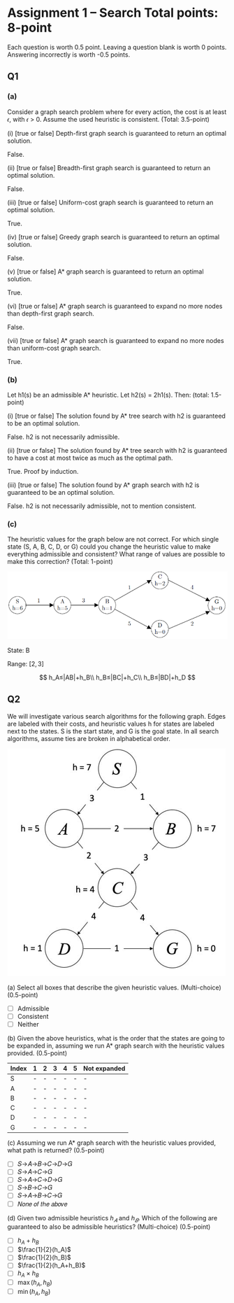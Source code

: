 # Assignment 1 – Search Total points: 8-point

Each question is worth 0.5 point. Leaving a question blank is worth 0 points.
Answering incorrectly is worth -0.5 points.

## Q1

### (a)

Consider a graph search problem where for every action, the cost is at
least 𝜖, with 𝜖 > 0. Assume the used heuristic is consistent. (Total: 3.5-point)

(i) [true or false] Depth-first graph search is guaranteed to return an optimal
solution.

False.

(ii) [true or false] Breadth-first graph search is guaranteed to return an
optimal solution.

False.

(iii) [true or false] Uniform-cost graph search is guaranteed to return an
optimal solution.

True.

(iv) [true or false] Greedy graph search is guaranteed to return an optimal
solution.

False.

(v) [true or false] A* graph search is guaranteed to return an optimal solution.

True.

(vi) [true or false] A* graph search is guaranteed to expand no more nodes than
depth-first graph search.

False.

(vii) [true or false] A* graph search is guaranteed to expand no more nodes
than uniform-cost graph search.

True.

### (b)

Let h1(s) be an admissible A* heuristic. Let h2(s) = 2h1(s). Then:
(total: 1.5-point)

(i) [true or false] The solution found by A* tree search with h2 is guaranteed
to be an optimal solution.

False. h2 is not necessarily admissible.

(ii) [true or false] The solution found by A* tree search with h2 is
guaranteed to have a cost at most
twice as much as the optimal path.

True. Proof by induction.

(iii) [true or false] The solution found by A* graph search with h2 is
guaranteed to be an optimal solution.

False. h2 is not necessarily admissible, not to mention consistent.

### (c\)

The heuristic values for the graph below are not correct. For which single
state (S, A, B, C, D, or G) could you
change the heuristic value to make everything admissible and consistent? What
range of values are possible to
make this correction? (Total: 1-point)

![graph](HW1_Q1_c.png)

State: B

Range: $[2,3]$

$$
h_A≤|AB|+h_B\\
h_B≤|BC|+h_C\\
h_B≤|BD|+h_D
$$

## Q2

We will investigate various search algorithms for the following graph. Edges
are labeled with their costs,
and heuristic values h for states are labeled next to the states. S is the
start state, and G is the goal state. In all
search algorithms, assume ties are broken in alphabetical order.

![graph](HW1_Q2.jpg)

(a) Select all boxes that describe the given heuristic values. (Multi-choice)
(0.5-point)

- [ ] Admissible
- [ ] Consistent
- [ ] Neither

(b) Given the above heuristics, what is the order that the states are going to
be expanded in, assuming
we run A* graph search with the heuristic values provided. (0.5-point)

Index|1|2|3|4|5|Not expanded
-|-|-|-|-|-|-
S|-|-|-|-|-|-
A|-|-|-|-|-|-
B|-|-|-|-|-|-
C|-|-|-|-|-|-
D|-|-|-|-|-|-
G|-|-|-|-|-|-

(c\) Assuming we run A* graph search with the heuristic values provided, what
path is returned? (0.5-point)

- [ ] 𝑆→𝐴→𝐵→𝐶→𝐷→𝐺
- [ ] 𝑆→𝐴→𝐶→𝐺
- [ ] 𝑆→𝐴→𝐶→𝐷→𝐺
- [ ] 𝑆→𝐵→𝐶→𝐺
- [ ] 𝑆→𝐴→𝐵→𝐶→𝐺
- [ ] 𝑁𝑜𝑛𝑒 𝑜𝑓 𝑡ℎ𝑒 𝑎𝑏𝑜𝑣𝑒

(d) Given two admissible heuristics $h_𝐴$ and $h_𝐵$. Which of the
following are guaranteed to also be
admissible heuristics? (Multi-choice) (0.5-point)

- [ ] $h_A+h_B$
- [ ] $\frac{1}{2}(h_A)$
- [ ] $\frac{1}{2}(h_B)$
- [ ] $\frac{1}{2}(h_A+h_B)$
- [ ] $h_A\times h_B$
- [ ] $\max(h_A,h_B)$
- [ ] $\min(h_A,h_B)$
